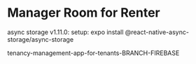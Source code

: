 # Manager Room for Renter
async storage v1.11.0:
setup:
expo install @react-native-async-storage/async-storage

tenancy-management-app-for-tenants-BRANCH-FIREBASE


